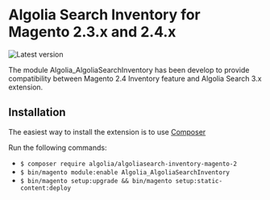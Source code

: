 Algolia Search Inventory for Magento 2.3.x and 2.4.x
==================

![Latest version](https://img.shields.io/badge/latest-1.0.0-green.svg)

The module Algolia_AlgoliaSearchInventory has been develop to provide compatibility between Magento 2.4 Inventory feature and Algolia Search 3.x extension.

Installation
------------

The easiest way to install the extension is to use [Composer](https://getcomposer.org/)

Run the following commands:

- ```$ composer require algolia/algoliasearch-inventory-magento-2```
- ```$ bin/magento module:enable Algolia_AlgoliaSearchInventory```
- ```$ bin/magento setup:upgrade && bin/magento setup:static-content:deploy```
